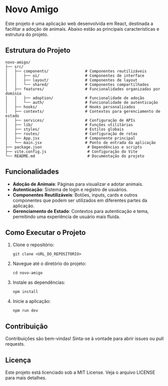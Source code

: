 # Novo Amigo

Este projeto é uma aplicação web desenvolvida em React, destinada a facilitar a adoção de animais. Abaixo estão as principais características e estrutura do projeto.

## Estrutura do Projeto

```
novo-amigo/
├── src/
│   ├── components/                # Componentes reutilizáveis
│   │   ├── ui/                    # Componentes de interface
│   │   ├── layout/                # Componentes de layout
│   │   └── shared/                # Componentes compartilhados
│   ├── features/                  # Funcionalidades organizadas por domínio
│   │   ├── adoption/              # Funcionalidade de adoção
│   │   └── auth/                  # Funcionalidade de autenticação
│   ├── hooks/                     # Hooks personalizados
│   ├── contexts/                  # Contextos para gerenciamento de estado
│   ├── services/                  # Configuração de APIs
│   ├── lib/                       # Funções utilitárias
│   ├── styles/                    # Estilos globais
│   ├── routes/                    # Configuração de rotas
│   ├── App.jsx                    # Componente principal
│   └── main.jsx                   # Ponto de entrada da aplicação
├── package.json                    # Dependências e scripts
├── vite.config.js                  # Configuração do Vite
└── README.md                       # Documentação do projeto
```

## Funcionalidades

- **Adoção de Animais**: Páginas para visualizar e adotar animais.
- **Autenticação**: Sistema de login e registro de usuários.
- **Componentes Reutilizáveis**: Botões, inputs, cards e outros componentes que podem ser utilizados em diferentes partes da aplicação.
- **Gerenciamento de Estado**: Contextos para autenticação e tema, permitindo uma experiência de usuário mais fluida.

## Como Executar o Projeto

1. Clone o repositório:
   ```
   git clone <URL_DO_REPOSITORIO>
   ```
2. Navegue até o diretório do projeto:
   ```
   cd novo-amigo
   ```
3. Instale as dependências:
   ```
   npm install
   ```
4. Inicie a aplicação:
   ```
   npm run dev
   ```

## Contribuição

Contribuições são bem-vindas! Sinta-se à vontade para abrir issues ou pull requests.

## Licença

Este projeto está licenciado sob a MIT License. Veja o arquivo LICENSE para mais detalhes.
